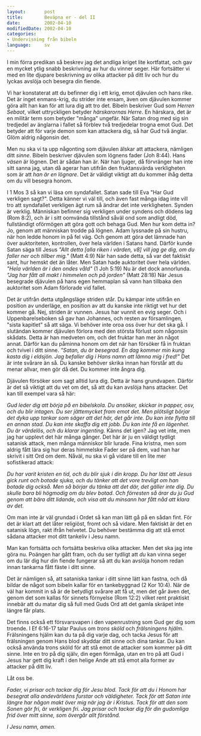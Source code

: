 ```yaml
---
layout:       post
title:        Beväpna er - del II
date:         2002-04-10
modifiedDate: 2002-04-10
categories:
- Undervisning från bibeln
language:     sv
---
```

I min förra predikan så beskrev jag det andliga kriget lite kortfattat, och gav en mycket ytlig snabb beskrivning av hur du vinner seger. Här fortsätter vi med en lite djupare beskrivning av olika attacker på ditt liv och hur du lyckas avslöja och besegra din fiende.

Vi har konstaterat att du befinner dig i ett krig, emot djävulen och hans rike. Det är inget enmans-krig, du strider inte ensam, även om djävulen kommer göra allt han kan för att lura dig att tro det. Bibeln beskriver Gud som <em>Herren Sebaot</em>, vilket uttryckligen betyder <em>härskarornas Herre</em>. En härskara, det är en militär term som betyder "många" ungefär. När Satan drog med sig sin tredjedel av änglarna i fallet så förblev två tredjedelar trogna emot Gud. Det betyder att för varje demon som kan attackera dig, så har Gud två änglar. Glöm aldrig någonsin det.

Men nu ska vi ta upp någonting som djävulen älskar att attackera, nämligen ditt <em>sinne</em>. Bibeln beskriver djävulen som lögnens fader (Joh 8:44). Hans <em>väsen</em> är lögnen. Det är sådan han är. När han ljuger, då förvränger han inte sitt sanna jag, utan då agerar han utifrån den fruktansvärda verkligheten som är att <em>han är en lögnare</em>. Det är väldigt viktigt att du kommer ihåg detta om du vill besegra honom.

I 1 Mos 3 så kan vi läsa om syndafallet. Satan sade till Eva "Har Gud verkligen sagt?". Detta känner vi väl till, och även fast många idag inte vill tro att syndafallet verkligen ägt rum så ändrar det inte verkligheten. Synden är verklig. Människan befinner sig verkligen under syndens och dödens lag (Rom 8:2), och är i sitt oomvända tillstånd såväl ond som andligt död, fullständigt oförmögen att göra gott och behaga Gud. Men hur kom detta in? Jo, genom att människan trodde på lögnen. Adam lyssnade på sin hustru, när hon ledde honom in på fel väg. Och genom att göra det lämnade han över auktoriteten, kontrollen, över hela världen i Satans hand. Därför kunde Satan säga till Jesus <em>"Allt detta [alla riken i värden, v8] vill jag ge dig, om du faller ner och tillber mig."</em> (Matt 4:9) När han sade detta, så var det faktiskt sant, hur hemskt det än låter. Men Satan hade auktoritet över hela världen. <em>"Hela världen är i den ondes våld"</em> (1 Joh 5:19) Nu är det dock annorlunda. <em>"Jag har fått all makt i himmelen och på jorden"</em> (Matt 28:18) När Jesus besegrade djävulen på hans egen hemmaplan så vann han tillbaka den auktoritet som Adam förlorade vid fallet.

Det är utifrån detta utgångsläge striden står. Du kämpar inte utifrån en position av underläge, en position av att du kanske inte riktigt vet hur det kommer gå. Nej, striden är vunnen. Jesus har vunnit en evig seger. Och i Uppenbarelseboken så gav han Johannes, och resten av församlingen, "sista kapitlet" så att säga. Vi behöver inte oroa oss över hur det ska gå. I slutändan kommer djävulen förlora med den största förlust som någonsin skådats. Detta är han medveten om, och det fruktar han mer än något annat. Därför kan du påminna honom om det när han försöker få in fruktan och tvivel i ditt sinne. <em>"Satan, du är besegrad. En dag kommer min kung kasta dig i eldsjön. Jag befaller dig i Hans namn att lämna mig i fred!"</em> Det är inte svårare än så. Du kanske behöver skrika innan han förstår att du menar allvar, men gör då det. Du kommer inte ångra dig.

Djävulen försöker som sagt alltid lura dig. Detta är hans grundvapen. Därför är det så viktigt att du vet om det, så att du kan avslöja hans attacker. Det kan till exempel vara så här:

<em>Gud leder dig att börja på en bibelskola. Du ansöker, skickar in papper, osv, och du blir intagen. Du ser jättemycket fram emot det. Men plötsligt börjar det dyka upp tankar som säger att det här, det går inte. Du kan inte flytta till en annan stad. Du kan inte skaffa dig ett jobb. Du kan inte få en lägenhet. Du är värdelös, och du klarar ingenting.</em> Känns det igen? Jag vet inte, men jag har upplevt det här många gånger. Det här är ju en väldigt tydligt satanisk attack, men många människor blir lurade. Fina kristna, men som aldrig fått lära sig hur deras himmelske Fader ser på dem, vad han har skrivit i sitt Ord om dem. Nåväl, nu ska vi gå vidare till en lite mer sofistikerad attack:

<em>Du har varit kristen en tid, och du blir sjuk i din kropp. Du har läst att Jesus gick runt och botade sjuka, och du tänker att det vore trevligt om han botade dig också. Men så börjar du tänka att det där, det gäller inte dig. Du skulle bara bli högmodig om du blev botad. Och förresten så ärar du ju Gud genom att bära ditt lidande, och visa att du minsann har fått nåd att klara av det.</em>

Om man inte är väl grundad i Ordet så kan man lätt gå på en sådan fint. För det är klart att det låter religiöst, fromt och så vidare. Men faktiskt är det en satanisk lögn, rakt ifrån helvetet. Du behöver bestämma dig att stå emot sådana attacker mot ditt tankeliv i Jesu namn.

Man kan fortsätta och fortsätta beskriva olika attacker. Men det ska jag inte göra nu. Poängen har gått fram, och du ser tydligt att <em>du</em> kan vinna seger om du lär dig hur din fiende fungerar så att du kan avslöja honom redan innan tankarna fått fäste i ditt sinne.

Det är nämligen så, att sataniska tankar i ditt sinne lätt kan fastna, och då bildar de något som bibeln kallar för en tankebyggnad (2 Kor 10:4). När de väl har kommit in så är de betydligt svårare att få ut, men det går även det, genom det som kallas för sinnets förnyelse (Rom 12:2) vilket rent praktiskt innebär att du matar dig så full med Guds Ord att det gamla skräpet inte längre får plats.

Det finns också ett försvarsvapen i den vapenrustning som Gud ger dig som troende. I Ef 6:16-17 talar Paulus om <em>trons sköld</em> och <em>frälsningens hjälm</em>. Frälsningens hjälm kan du ta på dig varje dag, och tacka Jesus för att frälsningen genom Hans blod skyddar ditt sinne och dina tankar. Du kan också använda trons sköld för att stå emot de attacker som kommer på ditt sinne. Inte en tro på dig själv, din egen förmåga, utan en tro på att Gud i Jesus har gett dig kraft i den helige Ande att stå emot alla former av attacker på ditt liv.

Låt oss be.

<em>Fader, vi prisar och tackar dig för Jesu blod. Tack för att du i Honom har besegrat alla andevärldens furstar och väldigheter. Tack för att Satan inte längre har någon makt över mig när jag är i Kristus. Tack för att den som Sonen gör fri, är verkligen fri. Jag prisar och tackar dig för din gudomliga frid över mitt sinne, som övergår allt förstånd.

I Jesu namn, amen.</em>
